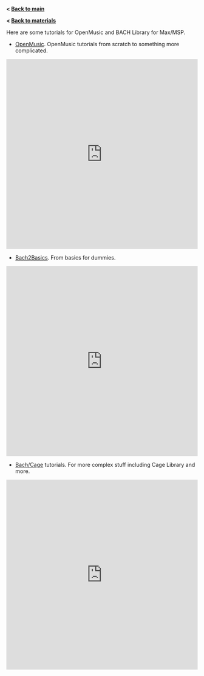 **< [Back to main](../index.md)**

**< [Back to materials](../materials.md)**

Here are some tutorials for OpenMusic and BACH Library for Max/MSP.

- [OpenMusic](https://youtube.com/playlist?list=PLal3RX45sJW9_NJeYR52cpSTa7y4UjCVe&si=n4Hx5yT9vCRv8nZi). OpenMusic tutorials from scratch to something more complicated.
<iframe width="100%" height="500" src="https://www.youtube.com/embed/videoseries?si=RDT__phDm2i3qu3Y&amp;list=PLal3RX45sJW9_NJeYR52cpSTa7y4UjCVe" title="YouTube video player" frameborder="0" allow="accelerometer; autoplay; clipboard-write; encrypted-media; gyroscope; picture-in-picture; web-share" referrerpolicy="strict-origin-when-cross-origin" allowfullscreen></iframe>

- [Bach2Basics](https://www.youtube.com/embed/videoseries?si=F9qUk1mTQtyjQ3Gx&amp;list=PLFrjDZyEM_PNMY-eKMMBxBTFE82dDCvCU). From basics for dummies.
<iframe width="100%" height="500" src="https://www.youtube.com/embed/videoseries?si=F9qUk1mTQtyjQ3Gx&amp;list=PLFrjDZyEM_PNMY-eKMMBxBTFE82dDCvCU" title="YouTube video player" frameborder="0" allow="accelerometer; autoplay; clipboard-write; encrypted-media; gyroscope; picture-in-picture; web-share" referrerpolicy="strict-origin-when-cross-origin" allowfullscreen></iframe>

- [Bach/Cage](https://www.youtube.com/embed/videoseries?si=CbUxrQ8FPq69UFek&amp;list=PLFrjDZyEM_PNR9ETEGtV_cJMo2s5SPBL9) tutorials. For more complex stuff including Cage Library and more.
<iframe width="100%" height="500" src="https://www.youtube.com/embed/videoseries?si=CbUxrQ8FPq69UFek&amp;list=PLFrjDZyEM_PNR9ETEGtV_cJMo2s5SPBL9" title="YouTube video player" frameborder="0" allow="accelerometer; autoplay; clipboard-write; encrypted-media; gyroscope; picture-in-picture; web-share" referrerpolicy="strict-origin-when-cross-origin" allowfullscreen></iframe>